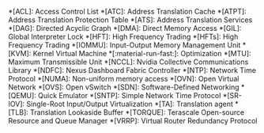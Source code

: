 *[ACL]: Access Control List
*[ATC]: Address Translation Cache
*[ATPT]: Address Translation Protection Table
*[ATS]: Address Translation Services
*[DAG]: Directed Acyclic Graph
*[DMA]: Direct Memory Access
*[GIL]: Global Interpreter Lock
*[HFT]: High Frequency Trading
*[HFTs]: High Frequency Trading
*[IOMMU]: Input-Output Memory Management Unit
*[KVM]: Kernel Virtual Machine
*[:material-run-fast:]: Optimization
*[MTU]: Maximum Transmissible Unit
*[NCCL]: Nvidia Collective Communications Library
*[NDFC]: Nexus Dashboard Fabric Controller
*[NTP]: Network Time Protocol
*[NUMA]: Non-uniform memory access
*[OVN]: Open Virtual Network
*[OVS]: Open vSwitch
*[SDN]: Software-Defined Networking
*[QEMU]: Quick Emulator
*[SNTP]: Simple Network Time Protocol
*[SR-IOV]: Single-Root Input/Output Virtualization
*[TA]: Translation agent
*[TLB]: Translation Lookaside Buffer
*[TORQUE]: Terascale Open-source Resource and Queue Manager
*[VRRP]: Virtual Router Redundancy Protocol